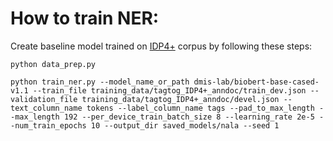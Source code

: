 # How to train NER:
Create baseline model trained on [IDP4+](https://www.tagtog.net/jmcejuela/IDP4plus/-settings) corpus by following these steps:
```   
python data_prep.py
  
python train_ner.py --model_name_or_path dmis-lab/biobert-base-cased-v1.1 --train_file training_data/tagtog_IDP4+_anndoc/train_dev.json --validation_file training_data/tagtog_IDP4+_anndoc/devel.json --text_column_name tokens --label_column_name tags --pad_to_max_length --max_length 192 --per_device_train_batch_size 8 --learning_rate 2e-5 --num_train_epochs 10 --output_dir saved_models/nala --seed 1
```
